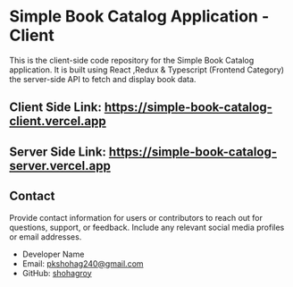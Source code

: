 # Simple Book Catalog Application - Client

This is the client-side code repository for the Simple Book Catalog application. It is built using React ,Redux & Typescript (Frontend Category) the server-side API to fetch and display book data.

## Client Side Link: https://simple-book-catalog-client.vercel.app

## Server Side Link: https://simple-book-catalog-server.vercel.app

## Contact

Provide contact information for users or contributors to reach out for questions, support, or feedback. Include any relevant social media profiles or email addresses.

- Developer Name
- Email: pkshohag240@gmail.com
- GitHub: [shohagroy](https://github.com/shohagroy)
